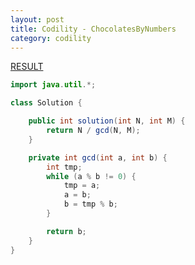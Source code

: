 ```yaml
---
layout: post
title: Codility - ChocolatesByNumbers
category: codility
---
```


[RESULT](https://app.codility.com/demo/results/trainingAXMVME-255)

```java
import java.util.*;

class Solution {

    public int solution(int N, int M) {
        return N / gcd(N, M);
    }

    private int gcd(int a, int b) {
        int tmp;
        while (a % b != 0) {
            tmp = a;
            a = b;
            b = tmp % b;
        }

        return b;
    }
}
```
